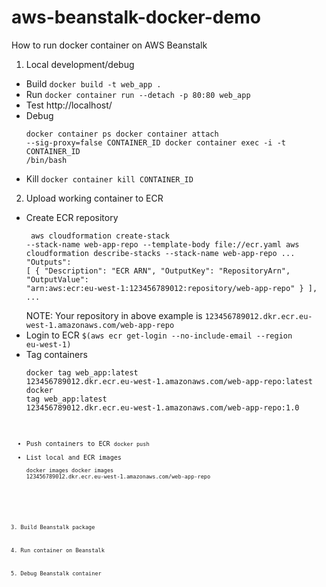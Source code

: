 # aws-beanstalk-docker-demo
How to run docker container on AWS Beanstalk

1. Local development/debug
  * Build <code>docker build -t web_app .</code>
  * Run <code>docker container run --detach -p 80:80 web_app</code>
  * Test http://localhost/
  * Debug<pre><code>docker container ps
    docker container attach --sig-proxy=false CONTAINER_ID
    docker container exec -i -t CONTAINER_ID /bin/bash</code></pre>
  * Kill <code>docker container kill CONTAINER_ID</code>

2. Upload working container to ECR

  * Create ECR repository<pre><code>
  aws cloudformation create-stack --stack-name web-app-repo --template-body file://ecr.yaml
  aws cloudformation describe-stacks --stack-name web-app-repo
  ...
            "Outputs": [
                {
                    "Description": "ECR ARN", 
                    "OutputKey": "RepositoryArn", 
                    "OutputValue": "arn:aws:ecr:eu-west-1:123456789012:repository/web-app-repo"
                }
            ],
  ...
  </code></pre>NOTE: Your repository in above example is `123456789012.dkr.ecr.eu-west-1.amazonaws.com/web-app-repo`
  * Login to ECR <code>$(aws ecr get-login --no-include-email --region eu-west-1)</code>
  * Tag containers <pre><code>docker tag web_app:latest 123456789012.dkr.ecr.eu-west-1.amazonaws.com/web-app-repo:latest
  docker tag web_app:latest 123456789012.dkr.ecr.eu-west-1.amazonaws.com/web-app-repo:1.0<code><pre>
  * Push containers to ECR <code>docker push</code>
  * List local and ECR images <pre><code>docker images
  docker images 123456789012.dkr.ecr.eu-west-1.amazonaws.com/web-app-repo<code></pre>

3. Build Beanstalk package

4. Run container on Beanstalk

5. Debug Beanstalk container
